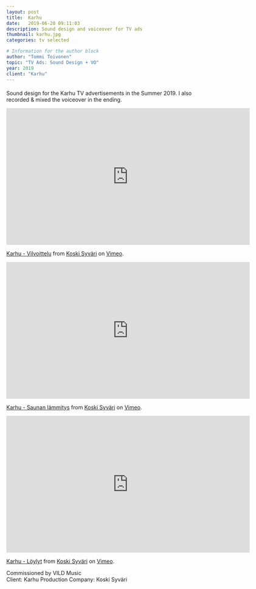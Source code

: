 ```yaml
---
layout: post
title:  Karhu
date:   2019-06-20 09:11:03
description: Sound design and voiceover for TV ads
thumbnail: karhu.jpg
categories: tv selected

# Information for the author block
author: "Tommi Toivonen"
topic: "TV Ads: Sound Design + VO"
year: 2019
client: "Karhu"
---
```


#### 

Sound design for the Karhu TV advertisements in the Summer 2019. I also recorded & mixed the voiceover in the ending. 

<iframe src="https://player.vimeo.com/video/337246799?title=0&byline=0" width="640" height="360" frameborder="0" allow="autoplay; fullscreen" allowfullscreen></iframe>
<p><a href="https://vimeo.com/337246799">Karhu - Vilvoittelu</a> from <a href="https://vimeo.com/koskisyvari">Koski Syv&auml;ri</a> on <a href="https://vimeo.com">Vimeo</a>.</p>

<iframe src="https://player.vimeo.com/video/337246782?title=0&byline=0" width="640" height="360" frameborder="0" allow="autoplay; fullscreen" allowfullscreen></iframe>
<p><a href="https://vimeo.com/337246782">Karhu - Saunan l&auml;mmitys</a> from <a href="https://vimeo.com/koskisyvari">Koski Syv&auml;ri</a> on <a href="https://vimeo.com">Vimeo</a>.</p>

<iframe src="https://player.vimeo.com/video/337246761?title=0&byline=0" width="640" height="360" frameborder="0" allow="autoplay; fullscreen" allowfullscreen></iframe>
<p><a href="https://vimeo.com/337246761">Karhu - L&ouml;ylyt</a> from <a href="https://vimeo.com/koskisyvari">Koski Syv&auml;ri</a> on <a href="https://vimeo.com">Vimeo</a>.</p>

Commissioned by VILD Music  
Client: Karhu
Production Company: Koski Syväri
